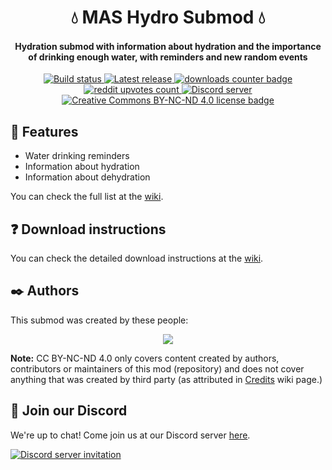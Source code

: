 <h1 align="center">💧 MAS Hydro Submod 💧</h1>
<h4 align="center">Hydration submod with information about hydration and the importance of drinking enough water,
  with reminders and new random events</h3>

<p align="center">
 <a href="https://github.com/my-otter-self/MAS_period/actions/workflows/check.yml">
    <img alt="Build status" src="https://img.shields.io/github/workflow/status/my-otter-self/MAS_hydro/Run%20checks%20on%20push">
  </a>
  <a href="https://github.com/my-otter-self/mas_hydro/releases/latest">
    <img alt="Latest release" src="https://img.shields.io/github/v/release/my-otter-self/mas_hydro">
  </a>
    <a href="https://github.com/my-otter-self/MAS_hydro/releases/latest">
    <img alt="downloads counter badge" src="https://img.shields.io/github/downloads/my-otter-self/MAS_hydro/total">
  </a>
   <a href="https://www.reddit.com/r/MASFandom/comments/w31cp3/period_submod_v100_release/">
    <img alt="reddit upvotes count" src="https://img.shields.io/badge/dynamic/json?label=%F0%9D%97%8B%2Fmasfandom%20post&query=%24[0].data.children[0].data.score&suffix=%20upvotes&url=https%3A%2F%2Fwww.reddit.com%2Fr%2FMASFandom%2Fcomments%2Fv50qya%2Fhydration_submod_v100_release.json&logo=reddit&style=social">
  </a>
  <a href="https://mon.icu/discord">
    <img alt="Discord server" src="https://discordapp.com/api/guilds/970747033071804426/widget.png?style=shield">
  </a>
  <a href="https://github.com/my-otter-self/mas_hydro/blob/main/LICENSE.txt">
    <img alt="Creative Commons BY-NC-ND 4.0 license badge" src="https://img.shields.io/badge/License-CC_BY--NC--ND_4.0-lightgrey.svg">
  </a>
</p>

## 🌟 Features

  * Water drinking reminders
  * Information about hydration
  * Information about dehydration

You can check the full list at the [wiki](https://github.com/my-otter-self/mas_hydro/wiki/%F0%9F%8C%9F-Features-(full)).


## ❓ Download instructions

You can check the detailed download instructions at the [wiki](https://github.com/my-otter-self/mas_hydro/wiki/%E2%9D%93-Download-instructions).


## ✒️ Authors

This submod was created by these people:

<p align="center">
  <a href="https://github.com/my-otter-self/mas_hydro/graphs/contributors">
    <img src="https://contrib.rocks/image?repo=my-otter-self/mas_hydro&max=6" />
  </a>
</p>

**Note:** CC BY-NC-ND 4.0 only covers content created by authors, contributors or maintainers of this mod (repository) and does not cover
anything that was created by third party (as attributed in [Credits](https://github.com/my-otter-self/MAS_hydro/wiki/%F0%9F%93%9D-Credits) wiki page.)


## 💬 Join our Discord

We're up to chat! Come join us at our Discord server [here](https://mon.icu/discord).

[![Discord server invitation](https://discordapp.com/api/guilds/970747033071804426/widget.png?style=banner3)](https://mon.icu/discord)
